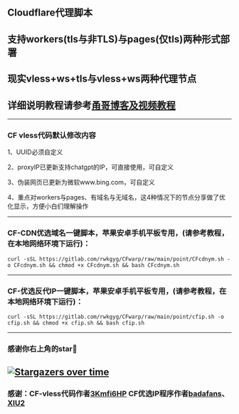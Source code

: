 ## Cloudflare代理脚本

## 支持workers(tls与非TLS)与pages(仅tls)两种形式部署

## 现实vless+ws+tls与vless+ws两种代理节点

## 详细说明教程请参考[甬哥博客及视频教程](https://ygkkk.blogspot.com/2023/07/cfworkers-vless.html)
--------------------------------
### CF vless代码默认修改内容

1、UUID必须自定义

2、proxyIP已更新支持chatgpt的IP，可直接使用，可自定义

3、伪装网页已更新为微软www.bing.com，可自定义

4、重点对workers与pages、有域名与无域名，这4种情况下的节点分享做了优化显示，方便小白们理解操作

---------------------------------
### CF-CDN优选域名一键脚本，苹果安卓手机平板专用，(请参考教程，在本地网络环境下运行)：
```
curl -sSL https://gitlab.com/rwkgyg/CFwarp/raw/main/point/CFcdnym.sh -o CFcdnym.sh && chmod +x CFcdnym.sh && bash CFcdnym.sh
```
------------------------------------------------------------------------
### CF-优选反代IP一键脚本，苹果安卓手机平板专用，(请参考教程，在本地网络环境下运行)：
```
curl -sSL https://gitlab.com/rwkgyg/CFwarp/raw/main/point/cfip.sh -o cfip.sh && chmod +x cfip.sh && bash cfip.sh
```

-------------------------------------------------------------
### 感谢你右上角的star🌟
[![Stargazers over time](https://starchart.cc/yonggekkk/Cloudflare-workers-pages-vless.svg)](https://starchart.cc/yonggekkk/Cloudflare-workers-pages-vless)
------------------------------------------------------------------------
### 感谢：CF-vless代码作者[3Kmfi6HP](https://github.com/3Kmfi6HP/EDtunnel) CF优选IP程序作者[badafans](https://github.com/badafans/Cloudflare-IP-SpeedTest)、[XIU2](https://github.com/XIU2/CloudflareSpeedTest)


